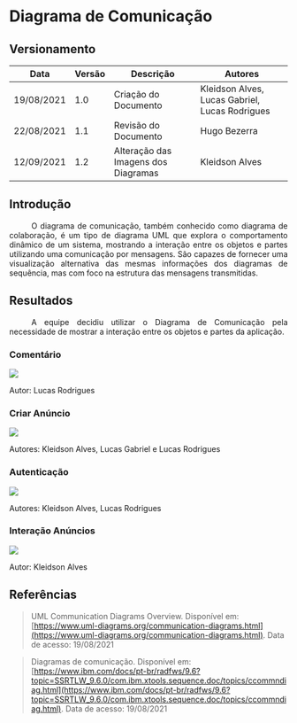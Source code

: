 # Diagrama de Comunicação

## Versionamento
| Data | Versão | Descrição | Autores |
| -------- | -------- | -------- | ---|
|   19/08/2021   |  1.0    |  Criação do Documento    | Kleidson Alves, Lucas Gabriel, Lucas Rodrigues
|   22/08/2021   |  1.1    |  Revisão do Documento    | Hugo Bezerra
|   12/09/2021   |  1.2    |  Alteração das Imagens dos Diagramas    | Kleidson Alves

## Introdução
<div style="text-indent: 40px; text-align: justify">
<p>
O diagrama de comunicação, também conhecido como diagrama de colaboração, é um tipo de diagrama UML que explora o comportamento dinâmico de um sistema, mostrando a interação entre os objetos e partes utilizando uma comunicação por mensagens. São capazes de fornecer uma visualização alternativa das mesmas informações dos diagramas de sequência, mas com foco na estrutura das mensagens transmitidas.
</p>
</div>

## Resultados

<div style="text-indent: 40px; text-align: justify">
<p>
A equipe decidiu utilizar o Diagrama de Comunicação pela necessidade de mostrar a interação entre os objetos e partes da aplicação.
</p>
</div>


### Comentário

[![](https://i.imgur.com/BxNbFoU.png)](https://i.imgur.com/BxNbFoU.png)

Autor: Lucas Rodrigues
### Criar Anúncio 

[![](https://i.imgur.com/a3XI1ps.png)](https://i.imgur.com/a3XI1ps.png)

Autores: Kleidson Alves, Lucas Gabriel e Lucas Rodrigues
### Autenticação

[![](https://i.imgur.com/OhD5Yuh.png)](https://i.imgur.com/OhD5Yuh.png)

Autores: Kleidson Alves, Lucas Rodrigues

### Interação Anúncios

[![](https://i.imgur.com/gH904gl.png)](https://i.imgur.com/gH904gl.png)

Autor: Kleidson Alves 

## Referências
> UML Communication Diagrams Overview. Disponível em: [https://www.uml-diagrams.org/communication-diagrams.html](https://www.uml-diagrams.org/communication-diagrams.html). Data de acesso: 19/08/2021

> Diagramas de comunicação. Disponível em: [https://www.ibm.com/docs/pt-br/radfws/9.6?topic=SSRTLW_9.6.0/com.ibm.xtools.sequence.doc/topics/ccommndiag.html](https://www.ibm.com/docs/pt-br/radfws/9.6?topic=SSRTLW_9.6.0/com.ibm.xtools.sequence.doc/topics/ccommndiag.html). Data de acesso: 19/08/2021
